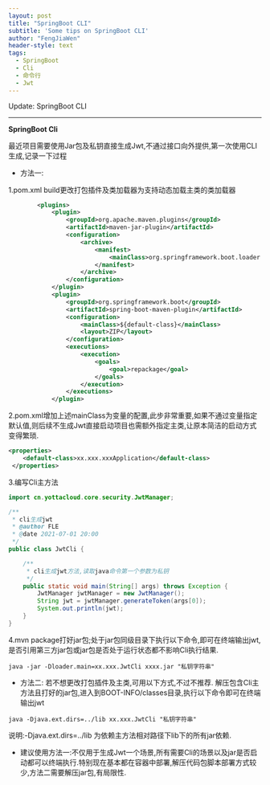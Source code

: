 ```yaml
---
layout: post
title: "SpringBoot CLI"
subtitle: 'Some tips on SpringBoot CLI'
author: "FengJiaWen"
header-style: text
tags:
  - SpringBoot
  - Cli
  - 命令行
  - Jwt
---
```


Update: SpringBoot CLI

---

**SpringBoot Cli**

<p>最近项目需要使用Jar包及私钥直接生成Jwt,不通过接口向外提供,第一次使用CLI生成,记录一下过程</p>

* 方法一:

1.pom.xml build更改打包插件及类加载器为支持动态加载主类的类加载器

```xml
        <plugins>
            <plugin>
                <groupId>org.apache.maven.plugins</groupId>
                <artifactId>maven-jar-plugin</artifactId>
                <configuration>
                    <archive>
                        <manifest>
                            <mainClass>org.springframework.boot.loader.PropertiesLauncher</mainClass>
                        </manifest>
                    </archive>
                </configuration>
            </plugin>
            <plugin>
                <groupId>org.springframework.boot</groupId>
                <artifactId>spring-boot-maven-plugin</artifactId>
                <configuration>
                    <mainClass>${default-class}</mainClass>
                    <layout>ZIP</layout>
                </configuration>
                <executions>
                    <execution>
                        <goals>
                            <goal>repackage</goal>
                        </goals>
                    </execution>
                </executions>
            </plugin>
```

2.pom.xml增加上述mainClass为变量的配置,此步非常重要,如果不通过变量指定默认值,则后续不生成Jwt直接启动项目也需额外指定主类,让原本简洁的启动方式变得繁琐.
```xml
<properties>
    <default-class>xx.xxx.xxxApplication</default-class>
 </properties>
```

3.编写Cli主方法

```java
import cn.yottacloud.core.security.JwtManager;

/**
 * cli生成jwt
 * @author FLE
 * @date 2021-07-01 20:00
 */
public class JwtCli {

    /**
     * cli生成jwt方法,读取java命令第一个参数为私钥
     */
    public static void main(String[] args) throws Exception {
        JwtManager jwtManager = new JwtManager();
        String jwt = jwtManager.generateToken(args[0]);
        System.out.println(jwt);
    }
}
```

4.mvn package打好jar包;处于jar包同级目录下执行以下命令,即可在终端输出jwt,是否引用第三方jar包或jar包是否处于运行状态都不影响Cli执行结果.

```shell
java -jar -Dloader.main=xx.xxx.JwtCli xxxx.jar "私钥字符串"
```

* 方法二:
若不想更改打包插件及主类,可用以下方式,不过不推荐.
解压包含Cli主方法且打好的jar包,进入到BOOT-INFO/classes目录,执行以下命令即可在终端输出jwt
```shell
java -Djava.ext.dirs=../lib xx.xxx.JwtCli "私钥字符串"
```
说明:-Djava.ext.dirs=../lib 为依赖主方法相对路径下lib下的所有jar依赖.

* 建议使用方法一:不仅用于生成Jwt一个场景,所有需要Cli的场景以及jar是否启动都可以终端执行.特别现在基本都在容器中部署,解压代码包脚本部署方式较少,方法二需要解压jar包,有局限性.
